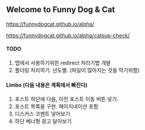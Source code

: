 ## Welcome to Funny Dog & Cat

https://funnydogcat.github.io/alpha/

https://funnydogcat.github.io/alpha/catsup-check/

#### TODO
1. 앱에서 사용하기위한 redirect 처리기법 개발
1. 폴더링 처리하기. 년도별. (파일이 많아지는 것을 막기위함)

#### Limbo (다음 내용은 계획에서 빠진다)
1. 포스트 하단에 다음, 이전 포스트 이동 버튼 넣기.
1. 포스트 목록을 구현. 페이지네이션 포함
1. 디스커스 코멘트 넣어보기
1. 하단 베너형 광고 달아보기

